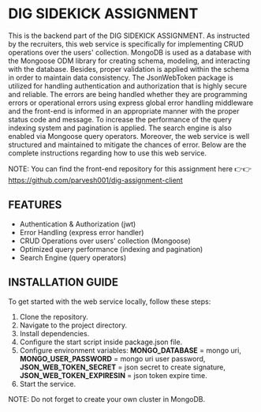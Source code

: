 # DIG SIDEKICK ASSIGNMENT
This is the backend part of the DIG SIDEKICK ASSIGNMENT. As instructed by the recruiters, this web service is specifically for implementing CRUD operations over the users' collection. 
MongoDB is used as a database with the Mongoose ODM library for creating schema, modeling, and interacting with the database. Besides, proper validation is applied within the schema in order to maintain
data consistency. The JsonWebToken package is utilized for handling authentication and authorization that is highly secure and reliable. The errors are being handled whether they are 
programming errors or operational errors using express global error handling middleware and the front-end is informed in an appropriate manner with the proper status code and message. To increase the performance of the query indexing system and pagination is applied. The search engine is also enabled via Mongoose query operators. Moreover, the web service is well structured and maintained to mitigate the chances
of error. Below are the complete instructions regarding how to use this web service.

NOTE: You can find the front-end repository for this assignment here 👉👉https://github.com/parvesh001/dig-assignment-client

## FEATURES
- Authentication & Authorization (jwt)
- Error Handling (express error handler)
- CRUD Operations over users' collection (Mongoose)
- Optimized query performance (indexing and pagination)
- Search Engine (query operators)

## INSTALLATION GUIDE
To get started with the web service locally, follow these steps:
1. Clone the repository.
2. Navigate to the project directory.
3. Install dependencies.
4. Configure the start script inside package.json file.
5. Configure environment variables: **MONGO_DATABASE** = mongo uri, **MONGO_USER_PASSWORD** = mongo uri user password, **JSON_WEB_TOKEN_SECRET** = json secret to create signature, **JSON_WEB_TOKEN_EXPIRESIN** = json token expire time.
6. Start the service.

NOTE: Do not forget to create your own cluster in MongoDB.
